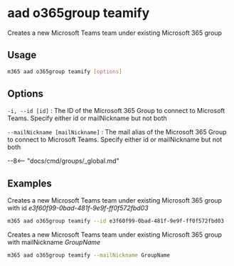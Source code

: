 # aad o365group teamify

Creates a new Microsoft Teams team under existing Microsoft 365 group

## Usage

```sh
m365 aad o365group teamify [options]
```

## Options

`-i, --id [id]`
: The ID of the Microsoft 365 Group to connect to Microsoft Teams. Specify either id or mailNickname but not both

`--mailNickname [mailNickname]`
: The mail alias of the Microsoft 365 Group to connect to Microsoft Teams. Specify either id or mailNickname but not both

--8<-- "docs/cmd/groups/_global.md"

## Examples

Creates a new Microsoft Teams team under existing Microsoft 365 group with id _e3f60f99-0bad-481f-9e9f-ff0f572fbd03_

```sh
m365 aad o365group teamify --id e3f60f99-0bad-481f-9e9f-ff0f572fbd03
```

Creates a new Microsoft Teams team under existing Microsoft 365 group with mailNickname _GroupName_

```sh
m365 aad o365group teamify --mailNickname GroupName
```
